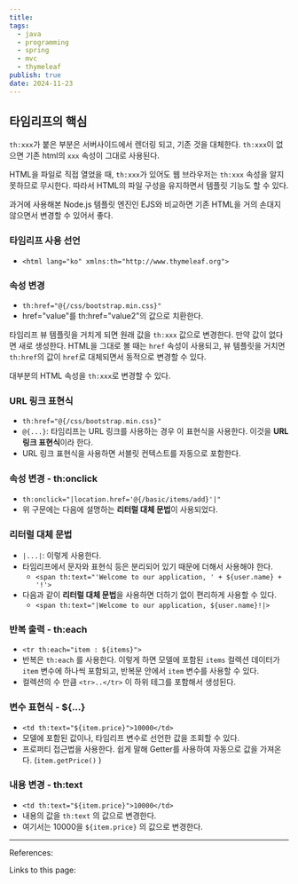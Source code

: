 ```yaml
---
title: 
tags:
  - java
  - programming
  - spring
  - mvc
  - thymeleaf
publish: true
date: 2024-11-23
---
```

## 타임리프의 핵심
`th:xxx`가 붙은 부분은 서버사이드에서 렌더링 되고, 기존 것을 대체한다. `th:xxx`이 없으면 기존 html의 `xxx` 속성이 그대로 사용된다.

HTML을 파일로 직접 열었을 때, `th:xxx`가 있어도 웹 브라우저는 `th:xxx` 속성을 알지 못하므로 무시한다. 따라서 HTML의 파일 구성을 유지하면서 템플릿 기능도 할 수 있다.

과거에 사용해본 Node.js 템플릿 엔진인 EJS와 비교하면 기존 HTML을 거의 손대지 않으면서 변경할 수 있어서 좋다.

### 타임리프 사용 선언
- `<html lang="ko" xmlns:th="http://www.thymeleaf.org">`
### 속성 변경
- `th:href="@{/css/bootstrap.min.css}"`
- href="value"를 th:href="value2"의 값으로 치환한다.

타임리프 뷰 템플릿을 거치게 되면 원래 값을 `th:xxx` 값으로 변경한다. 만약 값이 없다면 새로 생성한다.
HTML을 그대로 볼 때는 `href` 속성이 사용되고, 뷰 템플릿을 거치면 `th:href`의 값이 `href`로 대체되면서 동적으로 변경할 수 있다.

대부분의 HTML 속성을 `th:xxx`로 변경할 수 있다.
### URL 링크 표현식
- `th:href="@{/css/bootstrap.min.css}"`
- `@{...}`: 타임리프는 URL 링크를 사용하는 경우 이 표현식을 사용한다. 이것을 **URL 링크 표현식**이라 한다.
- URL 링크 표현식을 사용하면 서블릿 컨텍스트를 자동으로 포함한다.


### 속성 변경 - th:onclick
- `th:onclick="|location.href='@{/basic/items/add}'|"`
- 위 구문에는 다음에 설명하는 **리터럴 대체 문법**이 사용되었다.

### 리터럴 대체 문법
- `|...|`: 이렇게 사용한다.
- 타임리프에서 문자와 표현식 등은 분리되어 있기 때문에 더해서 사용해야 한다.
	- `<span th:text="'Welcome to our application, ' + ${user.name} + '!'>`
- 다음과 같이 **리터럴 대체 문법**을 사용하면 더하기 없이 편리하게 사용할 수 있다.
	- `<span th:text="|Welcome to our application, ${user.name}!|>`

### 반복 출력 - th:each
- `<tr th:each="item : ${items}">`
- 반복은 `th:each` 를 사용한다. 이렇게 하면 모델에 포함된 `items` 컬렉션 데이터가 `item` 변수에 하나씩 포함되고, 반복문 안에서 `item` 변수를 사용할 수 있다.
- 컬렉션의 수 만큼 `<tr>..</tr>` 이 하위 테그를 포함해서 생성된다.

### 변수 표현식 - ${...}
- `<td th:text="${item.price}">10000</td>`
- 모델에 포함된 값이나, 타임리프 변수로 선언한 값을 조회할 수 있다.
- 프로퍼티 접근법을 사용한다. 쉽게 말해 Getter를 사용하여 자동으로 값을 가져온다. (`item.getPrice()` )
### 내용 변경 - th:text
- `<td th:text="${item.price}">10000</td>`
- 내용의 값을 `th:text` 의 값으로 변경한다.
- 여기서는 10000을 `${item.price}` 의 값으로 변경한다.



---
References: 

Links to this page: 